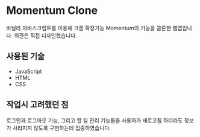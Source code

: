 # Momentum Clone
바닐라 자바스크립트를 이용해 크롬 확장기능 Momentum의 기능을 클론한 웹앱입니다. 외관은 직접 디자인했습니다.

## 사용된 기술
- JavaScript
- HTML
- CSS

## 작업시 고려했던 점
로그인과 로그아웃 기능, 그리고 할 일 관리 기능들을 사용자가 새로고침 하더라도 정보가 사라지지 않도록 구현하는데 집중하였습니다.
